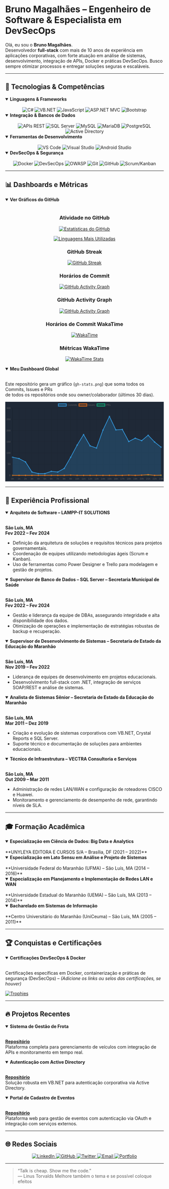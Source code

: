 # Bruno Magalhães – Engenheiro de Software & Especialista em DevSecOps

Olá, eu sou o **Bruno Magalhães**.  
Desenvolvedor **full-stack** com mais de 10 anos de experiência em aplicações corporativas, com forte atuação em análise de sistemas, desenvolvimento, integração de APIs, Docker e práticas DevSecOps. Busco sempre otimizar processos e entregar soluções seguras e escaláveis.

---

## 🚀 Tecnologias & Competências

<details open>
  <summary><strong>Linguagens & Frameworks</strong></summary>
  <br/>

  <div align="center">
    <img src="https://img.shields.io/badge/C%23-239120?style=for-the-badge&logo=c-sharp&logoColor=white" alt="C#" />
    <img src="https://img.shields.io/badge/VB.NET-blueviolet?style=for-the-badge&logo=.net&logoColor=white" alt="VB.NET" />
    <img src="https://img.shields.io/badge/JavaScript-F7DF1E?style=for-the-badge&logo=javascript&logoColor=black" alt="JavaScript" />
    <img src="https://img.shields.io/badge/ASP.NET%20MVC-blue?style=for-the-badge&logo=.net&logoColor=white" alt="ASP.NET MVC" />
    <img src="https://img.shields.io/badge/Bootstrap-563D7C?style=for-the-badge&logo=bootstrap&logoColor=white" alt="Bootstrap" />
  </div>
</details>

<details open>
  <summary><strong>Integração & Bancos de Dados</strong></summary>
  <br/>

  <div align="center">
    <img src="https://img.shields.io/badge/APIs%20REST-008080?style=for-the-badge&logo=api&logoColor=white" alt="APIs REST" />
    <img src="https://img.shields.io/badge/SQL%20Server-CC2927?style=for-the-badge&logo=microsoft-sql-server&logoColor=white" alt="SQL Server" />
    <img src="https://img.shields.io/badge/MySQL-4479A1?style=for-the-badge&logo=mysql&logoColor=white" alt="MySQL" />
    <img src="https://img.shields.io/badge/MariaDB-003545?style=for-the-badge&logo=mariadb&logoColor=white" alt="MariaDB" />
    <img src="https://img.shields.io/badge/PostgreSQL-336791?style=for-the-badge&logo=postgresql&logoColor=white" alt="PostgreSQL" />
    <img src="https://img.shields.io/badge/Active%20Directory-0000FF?style=for-the-badge&logo=microsoft&logoColor=white" alt="Active Directory" />
  </div>
</details>

<details open>
  <summary><strong>Ferramentas de Desenvolvimento</strong></summary>
  <br/>

  <div align="center">
    <img src="https://img.shields.io/badge/Visual%20Studio%20Code-007ACC?style=for-the-badge&logo=visual-studio-code&logoColor=white" alt="VS Code" />
    <img src="https://img.shields.io/badge/Visual%20Studio-5C2D91?style=for-the-badge&logo=visual-studio&logoColor=white" alt="Visual Studio" />
    <img src="https://img.shields.io/badge/Android%20Studio-3DDC84?style=for-the-badge&logo=android-studio&logoColor=white" alt="Android Studio" />
  </div>
</details>

<details open>
  <summary><strong>DevSecOps & Segurança</strong></summary>
  <br/>

  <div align="center">
    <img src="https://img.shields.io/badge/Docker-2496ED?style=for-the-badge&logo=docker&logoColor=white" alt="Docker" />
    <img src="https://img.shields.io/badge/DevSecOps-2F353A?style=for-the-badge&logo=security&logoColor=white" alt="DevSecOps" />
    <img src="https://img.shields.io/badge/OWASP-000?style=for-the-badge&logo=owasp&logoColor=white" alt="OWASP" />
    <img src="https://img.shields.io/badge/Git-F05032?style=for-the-badge&logo=git&logoColor=white" alt="Git" />
    <img src="https://img.shields.io/badge/GitHub-181717?style=for-the-badge&logo=github&logoColor=white" alt="GitHub" />
    <img src="https://img.shields.io/badge/Scrum/Kanban-0D5C9E?style=for-the-badge&logo=scrum&logoColor=white" alt="Scrum/Kanban" />
  </div>
</details>

---

## 📊 Dashboards e Métricas

<details open>
  <summary><strong>Ver Gráficos do GitHub</strong></summary>
  <br/>

  <div align="center">

  ### Atividade no GitHub

  [![Estatísticas do GitHub](https://github-readme-stats.vercel.app/api?username=borgesMagalhaes&show_icons=true&theme=github_dark&count_private=true)](https://github.com/borgesMagalhaes)
  
  [![Linguagens Mais Utilizadas](https://github-readme-stats.vercel.app/api/top-langs/?username=borgesMagalhaes&layout=compact&theme=github_dark)](https://github.com/borgesMagalhaes)
  
### GitHub Streak
[![GitHub Streak](https://streak-stats.demolab.com?user=borgesMagalhaes&theme=github-dark)](https://github.com/borgesMagalhaes)
  
### Horários de Commit
[![GitHub Activity Graph](https://github-readme-activity-graph.vercel.app/graph?username=borgesMagalhaes&theme=github-dark)](https://github.com/borgesMagalhaes)

### GitHub Activity Graph
[![GitHub Activity Graph](https://github-readme-activity-graph.vercel.app/graph?username=borgesMagalhaes&theme=github-dark)](https://github.com/borgesMagalhaes)

### Horários de Commit WakaTime
[![WakaTime](https://github-readme-stats.vercel.app/api/wakatime?username=brunomagalhaes)](https://wakatime.com/@brunomagalhaes)

### Métricas WakaTime
[![WakaTime Stats](https://github-readme-stats.vercel.app/api/wakatime?username=brunomagalhaes)](https://wakatime.com/@brunomagalhaes)

  </div>
</details>

<details open>
  <summary><strong>Meu Dashboard Global</strong></summary>
  <br/>

  Este repositório gera um gráfico (`gh-stats.png`) que soma todos os Commits, Issues e PRs  
  de todos os repositórios onde sou owner/colaborador (últimos 30 dias).

  ![Estatísticas de Todos os Repositórios](./gh-stats.png)

</details>

---

## 💼 Experiência Profissional

<details open>
  <summary><strong>Arquiteto de Software – LAMPP-IT SOLUTIONS</strong></summary>
  <br/>

  **São Luís, MA**  
  **Fev 2022 – Fev 2024**  
  - Definição da arquitetura de soluções e requisitos técnicos para projetos governamentais.  
  - Coordenação de equipes utilizando metodologias ágeis (Scrum e Kanban).  
  - Uso de ferramentas como Power Designer e Trello para modelagem e gestão de projetos.
</details>

<details open>
  <summary><strong>Supervisor de Banco de Dados – SQL Server – Secretaria Municipal de Saúde</strong></summary>
  <br/>

  **São Luís, MA**  
  **Fev 2022 – Fev 2024**  
  - Gestão e liderança da equipe de DBAs, assegurando integridade e alta disponibilidade dos dados.  
  - Otimização de operações e implementação de estratégias robustas de backup e recuperação.
</details>

<details open>
  <summary><strong>Supervisor de Desenvolvimento de Sistemas – Secretaria de Estado da Educação do Maranhão</strong></summary>
  <br/>

  **São Luís, MA**  
  **Nov 2019 – Fev 2022**  
  - Liderança de equipes de desenvolvimento em projetos educacionais.  
  - Desenvolvimento full-stack com .NET, integração de serviços SOAP/REST e análise de sistemas.
</details>

<details open>
  <summary><strong>Analista de Sistemas Sênior – Secretaria de Estado da Educação do Maranhão</strong></summary>
  <br/>

  **São Luís, MA**  
  **Mar 2011 – Dez 2019**  
  - Criação e evolução de sistemas corporativos com VB.NET, Crystal Reports e SQL Server.  
  - Suporte técnico e documentação de soluções para ambientes educacionais.
</details>

<details open>
  <summary><strong>Técnico de Infraestrutura – VECTRA Consultoria e Serviços</strong></summary>
  <br/>

  **São Luís, MA**  
  **Out 2009 – Mar 2011**  
  - Administração de redes LAN/WAN e configuração de roteadores CISCO e Huawei.  
  - Monitoramento e gerenciamento de desempenho de rede, garantindo níveis de SLA.
</details>

---

## 🎓 Formação Acadêmica

<details open>
  <summary><strong>Especialização em Ciência de Dados: Big Data e Analytics</strong></summary>
  <br/>
  **UNYLEYA EDITORA E CURSOS S/A – Brasília, DF (2021 – 2022)**
</details>

<details open>
  <summary><strong>Especialização em Lato Sensu em Análise e Projeto de Sistemas</strong></summary>
  <br/>
  **Universidade Federal do Maranhão (UFMA) – São Luís, MA (2014 – 2016)**
</details>

<details open>
  <summary><strong>Especialização em Planejamento e Implementação de Redes LAN e WAN</strong></summary>
  <br/>
  **Universidade Estadual do Maranhão (UEMA) – São Luís, MA (2013 – 2014)**
</details>

<details open>
  <summary><strong>Bacharelado em Sistemas de Informação</strong></summary>
  <br/>
  **Centro Universitário do Maranhão (UniCeuma) – São Luís, MA (2005 – 2011)**
</details>

---

## 🏆 Conquistas e Certificações

<details open>
  <summary><strong>Certificações DevSecOps & Docker</strong></summary>
  <br/>

  Certificações específicas em Docker, containerização e práticas de segurança (DevSecOps) – *(Adicione os links ou selos das certificações, se houver)*

  [![Trophies](https://github-profile-trophy.vercel.app/?username=borgesMagalhaes&theme=github_dark&no-bg=true&row=1&column=6)](https://github.com/ryo-ma/github-profile-trophy)
</details>

---

## 🔥 Projetos Recentes

<details open>
  <summary><strong>Sistema de Gestão de Frota</strong></summary>
  <br/>

  **[Repositório](https://github.com/borgesMagalhaes/frota)**  
  Plataforma completa para gerenciamento de veículos com integração de APIs e monitoramento em tempo real.
</details>

<details open>
  <summary><strong>Autenticação com Active Directory</strong></summary>
  <br/>

  **[Repositório](https://github.com/borgesMagalhaes/auth-AD)**  
  Solução robusta em VB.NET para autenticação corporativa via Active Directory.
</details>

<details open>
  <summary><strong>Portal de Cadastro de Eventos</strong></summary>
  <br/>

  **[Repositório](https://github.com/borgesMagalhaes/event-registration)**  
  Plataforma web para gestão de eventos com autenticação via OAuth e integração com serviços externos.
</details>

---

## 🌐 Redes Sociais

<div align="center">
  <a href="https://www.linkedin.com/in/bruno-magalh%C3%A3es-2b878a2a/">
    <img src="https://img.shields.io/badge/LinkedIn-0077B5?style=flat&logo=linkedin&logoColor=white" alt="LinkedIn" />
  </a>
  <a href="https://github.com/borgesMagalhaes">
    <img src="https://img.shields.io/badge/GitHub-181717?style=flat&logo=github&logoColor=white" alt="GitHub" />
  </a>
  <a href="https://twitter.com/SEU_TWITTER">
    <img src="https://img.shields.io/badge/Twitter-1DA1F2?style=flat&logo=twitter&logoColor=white" alt="Twitter" />
  </a>
  <a href="mailto:borges.magalhaes@gmail.com">
    <img src="https://img.shields.io/badge/Email-D14836?style=flat&logo=gmail&logoColor=white" alt="Email" />
  </a>
  <a href="https://brunomagalhaes.dev.br/">
    <img src="https://img.shields.io/badge/Website-000000?style=flat&logo=about.me&logoColor=white" alt="Portfolio" />
  </a>
</div>

---

> “Talk is cheap. Show me the code.”  
> — Linus Torvalds
Melhore também o tema e se possível coloque efeitos 